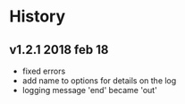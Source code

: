 # History

## v1.2.1 2018 feb 18
- fixed errors
- add name to options for details on the log
- logging message 'end' became 'out'
